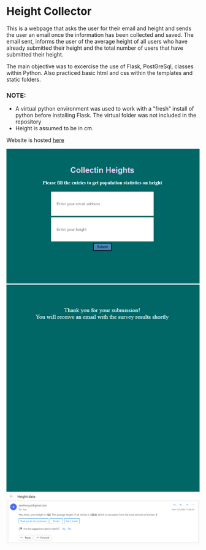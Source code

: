# Height Collector
This is a webpage that asks the user for their email and height and sends the user an email once the information has been collected and saved. The email sent, informs the user of the average height of all users who have already submitted their height and the total number of users that have submitted their height.

The main objective was to excercise the use of Flask, PostGreSql, classes within Python. Also practiced basic html and css within the templates and static folders.

### NOTE:
- A virtual python environment was used to work with a "fresh" install of python before installing Flask. The virtual folder was not included in the repository
- Height is assumed to be in cm.

Website is hosted [here](http://yuhboichin.pythonanywhere.com/)

![webpage](Screenshots/Screenshot1.png)
![success](Screenshots/Screenshot2.png)
![email](Screenshots/Screenshot3.png)
